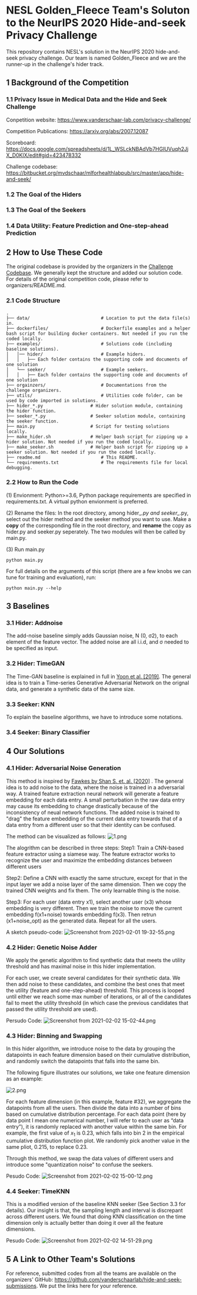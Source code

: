# NESL Golden_Fleece Team's Soluton to the NeurIPS 2020 Hide-and-seek Privacy Challenge 

This repository contains NESL's solution in the NeurIPS 2020 hide-and-seek privacy challenge. Our team is named Golden_Fleece and we are the runner-up in the challenge's hider track. 

## 1 Background of the Competition
### 1.1 Privacy Issue in Medical Data and the Hide and Seek Challenge




Conpetition website: 
https://www.vanderschaar-lab.com/privacy-challenge/

Competition Publications:
https://arxiv.org/abs/2007.12087

Scoreboard: https://docs.google.com/spreadsheets/d/1L_WSLckNBAdVb7HGIUVuqh2JjX_D0KlX/edit#gid=423478332

Challenge codebase:
https://bitbucket.org/mvdschaar/mlforhealthlabpub/src/master/app/hide-and-seek/



### 1.2 The Goal of the Hiders



### 1.3 The Goal of the Seekers



### 1.4 Data Utility: Feature Prediction and One-step-ahead Prediction


## 2 How to Use These Code

The original codebase is provided by the organizers in the [Challenge Codebase](https://bitbucket.org/mvdschaar/mlforhealthlabpub/src/master/app/hide-and-seek/). We generally kept the structure and added our solution code. For details of the original competition code, please refer to organizers/README.md.

### 2.1 Code Structure
```
.
├── data/                           # Location to put the data file(s) in.
├── dockerfiles/                    # Dockerfile examples and a helper bash script for building docker containers. Not needed if you run the coded locally.
├── examples/                       # Solutions code (including baseline solutions).
│   │── hider/                      # Example hiders.
│	│   ├── Each folder contains the supporting code and documents of one solution
│   └── seeker/                     # Example seekers.
│	│   ├── Each folder contains the supporting code and documents of one solution
├── orgainzers/                     # Documentations from the challenge organizers.
├── utils/                          # Utilities code folder, can be used by code imported in solutions.
├── hider_*.py                  # Hider solution module, containing the hider function.
├── seeker_*.py                 # Seeker solution module, containing the seeker function.
├── main.py                     # Script for testing solutions locally.
├── make_hider.sh               # Helper bash script for zipping up a hider solution. Not needed if you run the coded locally.
├── make_seeker.sh              # Helper bash script for zipping up a seeker solution. Not needed if you run the coded locally.
├── readme.md                       # This README.
└── requirements.txt                # The requirements file for local debugging.
```
### 2.2 How to Run the Code
(1) Envionment: Python>=3.6, Python package requirements are specified in requirements.txt. A virtual python envionment is preferred.

(2) Rename the files: In the root directory, among hider_*.py  and seeker_*.py, select out the hider method and the seeker method you want to use. Make a **copy** of the corresponding file in the root directory, and **rename** the copy as hider.<nolink>py and seeker.<nolink>py seperately. The two modules will then be called by main<nolink>.py.

(3) Run main.<nolink>py
```
python main.py
```
For full details on the arguments of this script (there are a few knobs we can tune for training and evaluation), run:
```
python main.py --help
```

## 3 Baselines

### 3.1 Hider: Addnoise
The add-noise baseline simply adds Gaussian noise, N (0, σ2), to each element of the feature
vector. The added noise are all i.i.d, and σ needed to be specified as input.

### 3.2 Hider: TimeGAN
The Time-GAN baseline is explained in full in [Yoon et al. [2019]](https://www.damtp.cam.ac.uk/user/dkj25/pdf/yoon2019time.pdf). The general idea is to train a Time-series Generative Adversarial Network on the orignal data, and generate a synthetic data of the same size.


### 3.3 Seeker: KNN
To explain the baseline algorithms, we have to introduce some notations. 


### 3.4 Seeker: Binary Classifier




## 4 Our Solutions

### 4.1 Hider: Adversarial Noise Generation
This method is inspired by [Fawkes by Shan S. et. al. [2020]](https://sandlab.cs.uchicago.edu/fawkes/#paper) . The general idea is to add noise to the data, where the noise is trained in a adversarial way. A trained feature extraction neural network will generate a feature embedding for each data entry. A small perturbation in the raw data entry may cause its embedding to change drastically because of the inconsistency of neual network functions. The added noise is trained to "drag" the feature embedding of the current data entry towards that of a data entry from a different user so that their identity can be confused. 

The method can be visualized as follows:
![1.png](https://i.loli.net/2021/02/03/8U2y1ZzvDxCLOhE.png)

The alogrithm can be described in three steps:
Step1: Train a CNN-based feature extractor using a siamese way. The feature extractor works to recognize the user and maximize the embedding distances between different users

Step2: Define a CNN with exactly the same structure, except for that in the input layer we add a noise layer of the same dimension. Then we copy the trained CNN weights and fix them. The only learnable thing is the noise.

Step3: For each user (data entry x1), select another user (x3) whose embedding is very different. Then we train the noise to move the current embedding f(x1+noise) towards embedding f(x3). Then retrun (x1+noise_opt) as the generated data. Repeat for all the users.

A sketch pseudo-code:
![Screenshot from 2021-02-01 19-32-55.png](https://i.loli.net/2021/02/03/Vz2Iu5q1PSmONW9.png)


### 4.2 Hider: Genetic Noise Adder
We apply the genetic algorithm to find synthetic data that meets the utility threshold and has maximal noise in this hider implementation.

For each user, we create several candidates for their synthetic data.  We then add noise to these candidates, and combine the best ones that meet the utility (feature and one-step-ahead) threshold.  This process is looped until either we reach some max number of iterations, or all of the candidates fail to meet the utility threshold (in which case the previous candidates that passed the utility threshold are used).

Persudo Code:
![Screenshot from 2021-02-02 15-02-44.png](https://i.loli.net/2021/02/03/2Ig9wil3FETA8kh.png)


### 4.3 Hider: Binning and Swapping
In this hider algorithm, we introduce noise to the data by grouping the datapoints in each feature dimension based on their cumulative distribution, and randomly switch the datapoints that falls into the same bin.

The following figure illustrates our solutions, we take one feature dimension as an example:

![2.png](https://i.loli.net/2021/02/03/hy1OPtTHsxRGAK7.png)

For each feature dimension (in this example, feature #32), we aggregate the datapoints from all the users. Then divide the data into a number of bins based on cumulative distribution percentage. For each data point (here by data point I mean one numerical number, I will refer to each user as “data entry”), it is randomly replaced with another value within the same bin. For example, the first value of $x_1$ is 0.23, which falls into bin 2 in the empirical cumulative distribution function plot. We randomly pick another value in the same pliot, 0.215, to replace 0.23.

Through this method, we swap the data values of different users and introduce some "quantization noise" to confuse the seekers.

Pesudo Code:
![Screenshot from 2021-02-02 15-00-12.png](https://i.loli.net/2021/02/03/Va3bTNrYRqxHgvS.png)


### 4.4 Seeker: TimeKNN
This is a modified version of the baseline KNN seeker (See Section 3.3 for details). Our insight is that, the sampling length and interval is discrepant across different users. We found that doing KNN classification on the time dimension only is actually better than doing it over all the feature dimensions.

Pesudo Code:
![Screenshot from 2021-02-02 14-51-29.png](https://i.loli.net/2021/02/03/JGE7phCi3vNW9kH.png)

## 5 A Link to Other Team's Solutions
For reference, submitted codes from all the teams are available on the organizers' GitHub: https://github.com/vanderschaarlab/hide-and-seek-submissions. We put the links here for your reference.



